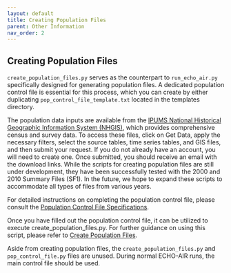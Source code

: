 ```yaml
---
layout: default
title: Creating Population Files
parent: Other Information
nav_order: 2
---
```


## Creating Population Files
`create_population_files.py` serves as the counterpart to `run_echo_air.py` specifically designed for generating population files. A dedicated population control file is essential for this process, which you can create by either duplicating `pop_control_file_template.txt` located in the templates directory. 

The population data inputs are available from the [IPUMS National Historical Geographic Information System (NHGIS)](https://www.nhgis.org/), which provides comprehensive census and survey data. To access these files, click on Get Data, apply the necessary filters, select the source tables, time series tables, and GIS files, and then submit your request. If you do not already have an account, you will need to create one. Once submitted, you should receive an email with the download links. While the scripts for creating population files are still under development, they have been successfully tested with the 2000 and 2010 Summary Files (SF1). In the future, we hope to expand these scripts to accommodate all types of files from various years.

For detailed instructions on completing the population control file, please consult the [Population Control File Specifications](https://echo-air-model.github.io/docs/file_specifications/input_file_specifications/pop_control_file_input.html).

Once you have filled out the population control file, it can be utilized to execute create_population_files.py. For further guidance on using this script, please refer to [Create Population Files](https://echo-air-model.github.io/docs/code_details/create_population_files.html).

Aside from creating population files, the `create_population_files.py` and `pop_control_file.py` files are unused. During normal ECHO-AIR runs, the main control file should be used. 
